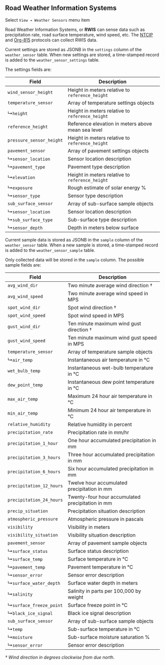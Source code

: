 ## Road Weather Information Systems

Select `View ➔ Weather Sensors` menu item

Road Weather Information Systems, or **RWIS** can sense data such as
precipitation rate, road surface temperature, wind speed, etc.  The [NTCIP]
and [Org-815] protocols can collect RWIS data.

Current settings are stored as JSONB in the `settings` column of the
`weather_sensor` table.  When new settings are stored, a time-stamped record is
added to the `weather_sensor_settings` table.

The settings fields are:

Field                    | Description
-------------------------|-------------------------------------------------------
`wind_sensor_height`     | Height in meters relative to `reference_height`
`temperature_sensor`     | Array of temperature settings objects
↳`height`                | Height in meters relative to `reference_height`
`reference_height`       | Reference elevation in meters above mean sea level
`pressure_sensor_height` | Height in meters relative to `reference_height`
`pavement_sensor`        | Array of pavement settings objects
↳`sensor_location`       | Sensor location description
↳`pavement_type`         | Pavement type description
↳`elevation`             | Height in meters relative to `reference_height`
↳`exposure`              | Rough estimate of solar energy %
↳`sensor_type`           | Sensor type description
`sub_surface_sensor`     | Array of sub-surface sample objects
↳`sensor_location`       | Sensor location description
↳`sub_surface_type`      | Sub-surface type description
↳`sensor_depth`          | Depth in meters below surface

Current sample data is stored as JSONB in the `sample` column of the
`weather_sensor` table.  When a new sample is stored, a time-stamped record is
added to the `weather_sensor_sample` table.

Only collected data will be stored in the `sample` column.  The possible sample
fields are:

Field                    | Description
-------------------------|------------------------------------
`avg_wind_dir`           | Two minute average wind direction †
`avg_wind_speed`         | Two minute average wind speed in MPS
`spot_wind_dir`          | Spot wind direction †
`spot_wind_speed`        | Spot wind speed in MPS
`gust_wind_dir`          | Ten minute maximum wind gust direction †
`gust_wind_speed`        | Ten minute maximum wind gust speed in MPS
`temperature_sensor`     | Array of temperature sample objects
↳`air_temp`              | Instantaneous air temperature in ℃
`wet_bulb_temp`          | Instantaneous wet-bulb temperature in ℃
`dew_point_temp`         | Instantaneous dew point temperature in ℃
`max_air_temp`           | Maximum 24 hour air temperature in ℃
`min_air_temp`           | Minimum 24 hour air temperature in ℃
`relative_humidity`      | Relative humidity in percent
`precipitation_rate`     | Precipitation rate in mm/hr
`precipitation_1_hour`   | One hour accumulated precipitation in mm
`precipitation_3_hours`  | Three hour accumulated precipitation in mm
`precipitation_6_hours`  | Six hour accumulated precipitation in mm
`precipitation_12_hours` | Twelve hour accumulated precipitation in mm
`precipitation_24_hours` | Twenty-four hour accumulated precipitation in mm
`precip_situation`       | Precipitation situation description
`atmospheric_pressure`   | Atmospheric pressure in pascals
`visibility`             | Visibility in meters
`visibility_situation`   | Visibility situation description
`pavement_sensor`        | Array of pavement sample objects
↳`surface_status`        | Surface status description
↳`surface_temp`          | Surface temperature in ℃
↳`pavement_temp`         | Pavement temperature in ℃
↳`sensor_error`          | Sensor error description
↳`surface_water_depth`   | Surface water depth in meters
↳`salinity`              | Salinity in parts per 100,000 by weight
↳`surface_freeze_point`  | Surface freeze point in ℃
↳`black_ice_signal`      | Black ice signal description
`sub_surface_sensor`     | Array of sub-surface sample objects
↳`temp`                  | Sub-surface temperature in ℃
↳`moisture`              | Sub-surface moisture saturation %
↳`sensor_error`          | Sensor error description

_† Wind direction in degrees clockwise from due north_.


[NTCIP]: admin_guide.html#ntcip
[ORG-815]: admin_guide.html#org815
